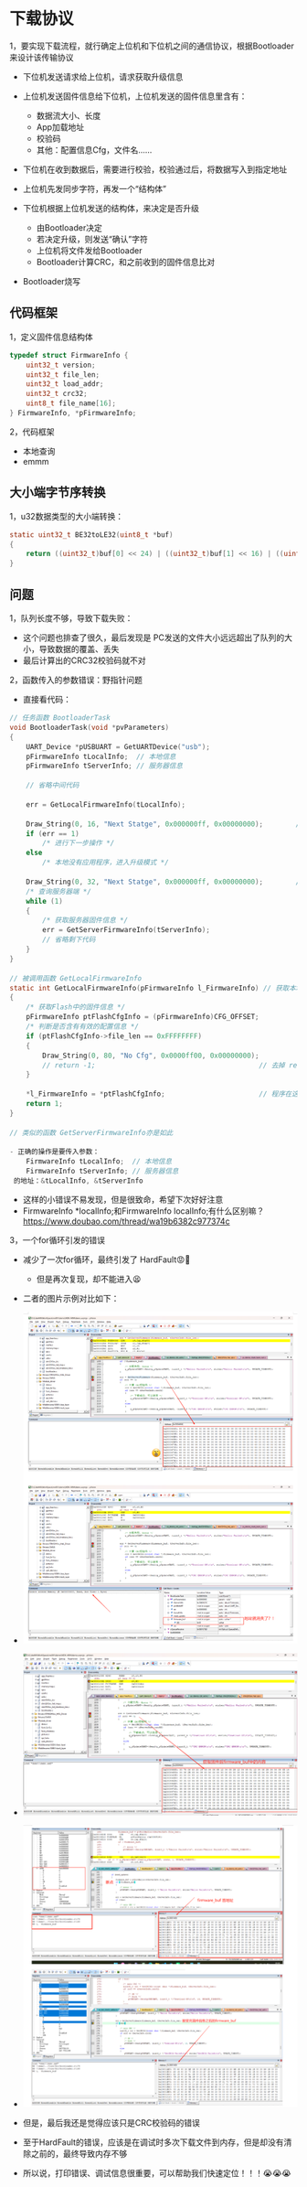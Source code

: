 # 下载协议

1，要实现下载流程，就行确定上位机和下位机之间的通信协议，根据Bootloader来设计该传输协议

- 下位机发送请求给上位机，请求获取升级信息

- 上位机发送固件信息给下位机，上位机发送的固件信息里含有：
  - 数据流大小、长度
  - App加载地址
  - 校验码
  - 其他：配置信息Cfg，文件名......
- 下位机在收到数据后，需要进行校验，校验通过后，将数据写入到指定地址
- 上位机先发同步字符，再发一个“结构体”

- 下位机根据上位机发送的结构体，来决定是否升级
  - 由Bootloader决定
  - 若决定升级，则发送“确认”字符
  - 上位机将文件发给Bootloader
  - Bootloader计算CRC，和之前收到的固件信息比对

- Bootloader烧写

## 代码框架

1，定义固件信息结构体

```c
typedef struct FirmwareInfo {
    uint32_t version;
    uint32_t file_len;
    uint32_t load_addr;
    uint32_t crc32;
    uint8_t file_name[16];
} FirmwareInfo, *pFirmwareInfo;
```

2，代码框架

- 本地查询
- emmm

## 大小端字节序转换

1，u32数据类型的大小端转换：

```c
static uint32_t BE32toLE32(uint8_t *buf)
{
    return ((uint32_t)buf[0] << 24) | ((uint32_t)buf[1] << 16) | ((uint32_t)buf[2] << 8) | ((uint32_t)buf[3] << 0);
}
```

## 问题

1，队列长度不够，导致下载失败：

- 这个问题也排查了很久，最后发现是 PC发送的文件大小远远超出了队列的大小，导致数据的覆盖、丢失
- 最后计算出的CRC32校验码就不对

2，函数传入的参数错误：野指针问题

- 直接看代码：

```c
// 任务函数 BootloaderTask
void BootloaderTask(void *pvParameters)
{
    UART_Device *pUSBUART = GetUARTDevice("usb");
    pFirmwareInfo tLocalInfo;  // 本地信息
    pFirmwareInfo tServerInfo; // 服务器信息

    // 省略中间代码

    err = GetLocalFirmwareInfo(tLocalInfo);

    Draw_String(0, 16, "Next Statge", 0x000000ff, 0x00000000);        // 打印判断程序能否进来
    if (err == 1)
        /* 进行下一步操作 */
    else
        /* 本地没有应用程序，进入升级模式 */

    Draw_String(0, 32, "Next Statge", 0x000000ff, 0x00000000);        // 打印判断程序能否进来
    /* 查询服务器端 */
    while (1)
    {
        /* 获取服务器固件信息 */
        err = GetServerFirmwareInfo(tServerInfo);
        // 省略剩下代码
    }
}

// 被调用函数 GetLocalFirmwareInfo
static int GetLocalFirmwareInfo(pFirmwareInfo l_FirmwareInfo) // 获取本地固件信息
{
    /* 获取Flash中的固件信息 */
    pFirmwareInfo ptFlashCfgInfo = (pFirmwareInfo)CFG_OFFSET;
    /* 判断是否含有有效的配置信息 */
    if (ptFlashCfgInfo->file_len == 0xFFFFFFFF)
    {
        Draw_String(0, 80, "No Cfg", 0x0000ff00, 0x00000000);
        // return -1;                                        // 去掉 return，观察程序卡死在这的情况
    }
    
    *l_FirmwareInfo = *ptFlashCfgInfo;                       // 程序在这里死掉了，因为传入的指针变量 tLocalInfo，没有进行初始化，这恰好触发了 HardFault
    return 1;       
}

// 类似的函数 GetServerFirmwareInfo亦是如此

- 正确的操作是要传入参数：
    FirmwareInfo tLocalInfo;  // 本地信息
    FirmwareInfo tServerInfo; // 服务器信息
 的地址：&tLocalInfo, &tServerInfo

```

- 这样的小错误不易发现，但是很致命，希望下次好好注意
- FirmwareInfo *localInfo;和FirmwareInfo localInfo;有什么区别嘛？​<https://www.doubao.com/thread/wa19b6382c977374c>

3，一个for循环引发的错误

- 减少了一次for循环，最终引发了 HardFault😡🤬
  - 但是再次复现，却不能进入😫
- 二者的图片示例对比如下：
- ![alt text](bootloader下载bug调试.png)
- ![alt text](bootloader下载bug调试1-1.png)
- ![alt text](bootloader下载bug调试2.png)

- 但是，最后我还是觉得应该只是CRC校验码的错误
- 至于HardFault的错误，应该是在调试时多次下载文件到内存，但是却没有清除之前的，最终导致内存不够
- 所以说，打印错误、调试信息很重要，可以帮助我们快速定位！！！😭😭😭
